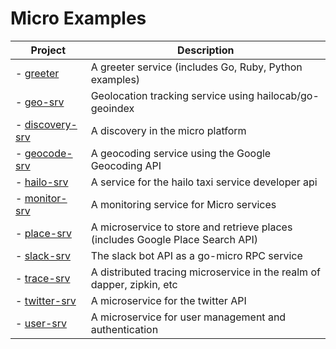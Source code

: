 # Micro Examples

Project		|	Description
-----		|	------
- [greeter](https://github.com/micro/micro/tree/master/examples/greeter)	|	A greeter service (includes Go, Ruby, Python examples)
- [geo-srv](https://github.com/micro/geo-srv)	|	Geolocation tracking service using hailocab/go-geoindex
- [discovery-srv](https://github.com/micro/discovery-srv)	|	A discovery in the micro platform
- [geocode-srv](https://github.com/micro/geocode-srv)	|	A geocoding service using the Google Geocoding API
- [hailo-srv](https://github.com/micro/hailo-srv)	|	A service for the hailo taxi service developer api
- [monitor-srv](https://github.com/micro/monitor-srv)	|	A monitoring service for Micro services
- [place-srv](https://github.com/micro/place-srv)	|	A microservice to store and retrieve places (includes Google Place Search API)
- [slack-srv](https://github.com/micro/slack-srv)	|	The slack bot API as a go-micro RPC service
- [trace-srv](https://github.com/micro/trace-srv)	|	A distributed tracing microservice in the realm of dapper, zipkin, etc
- [twitter-srv](https://github.com/micro/twitter-srv)	|	A microservice for the twitter API
- [user-srv](https://github.com/micro/user-srv)	|	A microservice for user management and authentication
